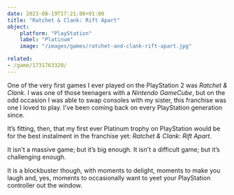 ```yaml
---
date: 2023-08-19T17:21:00+01:00
title: "Ratchet & Clank: Rift Apart"
object:
    platform: "PlayStation"
    label: "Platinum"
    image: "/images/games/ratchet-and-clank-rift-apart.jpg"

related: 
- /game/1731763320/
---
```


One of the very first games I ever played on the PlayStation 2 was *Ratchet & Clank*. I was one of those teenagers with a *Nintendo GameCube*, but on the odd occasion I was able to swap consoles with my sister, this franchise was one I loved to play. I've been coming back on every PlayStation generation since. 

It’s fitting, then, that my first ever Platinum trophy on PlayStation would be for the best instalment in the franchise yet: *Ratchet & Clank: Rift Apart*.

It isn't a massive game; but it’s big enough. It isn't a difficult game; but it’s challenging enough.

It is a blockbuster though, with moments to delight, moments to make you laugh and, yes, moments to occasionally want to yeet your PlayStation controller out the window.